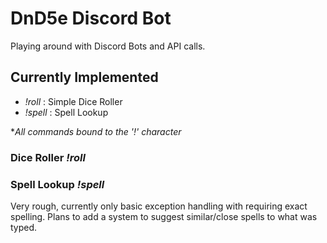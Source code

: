 # **DnD5e Discord Bot**

Playing around with Discord Bots and API calls. 

## Currently Implemented
- *!roll* : Simple Dice Roller 
- *!spell* : Spell Lookup

**All commands bound to the '!' character*

### **Dice Roller** *!roll*

### **Spell Lookup** *!spell*
Very rough, currently only basic exception handling with requiring exact spelling. Plans to add a system to suggest similar/close spells to what was typed. 